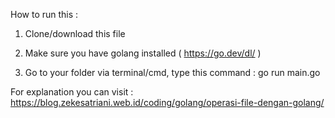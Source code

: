 How to run this :

1. Clone/download this file

2. Make sure you have golang installed ( https://go.dev/dl/ )

3. Go to your folder via terminal/cmd, type this command : go run main.go

For explanation you can visit : https://blog.zekesatriani.web.id/coding/golang/operasi-file-dengan-golang/